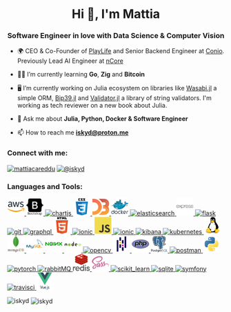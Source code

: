 <h1 align="center">Hi 👋, I'm Mattia</h1>
<h3 align="center">Software Engineer in love with Data Science & Computer Vision</h3>

- 🌍 CEO & Co-Founder of [PlayLife](https://playlife.events) and Senior Backend Engineer at [Conio](https://www.conio.com/). Previously Lead AI Engineer at [nCore](https://www.ncorehr.com/)

- 👨‍🎓 I’m currently learning **Go**, **Zig** and **Bitcoin**

- 🖥 I’m currently working on Julia ecosystem on libraries like [Wasabi.jl](https://github.com/iskyd/Wasabi.jl) a simple ORM, [Bip39.jl](https://github.com/iskyd/Bip39.jl) and [Validator.jl](https://github.com/iskyd/Validator.jl) a library of string validators. I'm working as tech reviewer on a new book about Julia.

- 💬 Ask me about **Julia, Python, Docker & Software Engineer**

- 📫 How to reach me **iskyd@proton.me**

<h3 align="left">Connect with me:</h3>
<p align="left">
<a href="https://linkedin.com/in/mattiacareddu" target="blank"><img align="center" src="https://raw.githubusercontent.com/rahuldkjain/github-profile-readme-generator/master/src/images/icons/Social/linked-in-alt.svg" alt="mattiacareddu" height="30" width="40" /></a>
<a href="https://medium.com/@iskyd" target="blank"><img align="center" src="https://raw.githubusercontent.com/rahuldkjain/github-profile-readme-generator/master/src/images/icons/Social/medium.svg" alt="@iskyd" height="30" width="40" /></a>
</p>

<h3 align="left">Languages and Tools:</h3>
    <p align="left"> <a href="https://aws.amazon.com" target="_blank" rel="noreferrer"> <img
                src="https://raw.githubusercontent.com/devicons/devicon/master/icons/amazonwebservices/amazonwebservices-original-wordmark.svg"
                alt="aws" width="40" height="40" /> </a> <a href="https://getbootstrap.com" target="_blank"
            rel="noreferrer"> <img
                src="https://raw.githubusercontent.com/devicons/devicon/master/icons/bootstrap/bootstrap-plain-wordmark.svg"
                alt="bootstrap" width="40" height="40" /> </a> <a href="https://www.chartjs.org" target="_blank"
            rel="noreferrer"> <img src="https://www.chartjs.org/media/logo-title.svg" alt="chartjs" width="40"
                height="40" /> </a> <a href="https://www.w3schools.com/css/" target="_blank" rel="noreferrer"> <img
                src="https://raw.githubusercontent.com/devicons/devicon/master/icons/css3/css3-original-wordmark.svg"
                alt="css3" width="40" height="40" /> </a> <a href="https://d3js.org/" target="_blank" rel="noreferrer">
            <img src="https://raw.githubusercontent.com/devicons/devicon/master/icons/d3js/d3js-original.svg" alt="d3js"
                width="40" height="40" /> </a> <a href="https://www.djangoproject.com/" target="_blank"
            rel="noreferrer">
             <img
                src="https://raw.githubusercontent.com/devicons/devicon/master/icons/docker/docker-original-wordmark.svg"
                alt="docker" width="40" height="40" /> </a> <a href="https://www.elastic.co" target="_blank"
            rel="noreferrer"> <img src="https://www.vectorlogo.zone/logos/elastic/elastic-icon.svg" alt="elasticsearch"
                width="40" height="40" /> </a> <a href="https://expressjs.com" target="_blank" rel="noreferrer"> <img
                src="https://raw.githubusercontent.com/devicons/devicon/master/icons/express/express-original-wordmark.svg"
                alt="express" width="40" height="40" /> </a> <a href="https://flask.palletsprojects.com/"
            target="_blank" rel="noreferrer"> <img
                src="https://www.vectorlogo.zone/logos/pocoo_flask/pocoo_flask-icon.svg" alt="flask" width="40"
                height="40" /> </a> <a href="https://git-scm.com/" target="_blank" rel="noreferrer"> <img
                src="https://www.vectorlogo.zone/logos/git-scm/git-scm-icon.svg" alt="git" width="40" height="40" />
        </a> <a href="https://graphql.org" target="_blank" rel="noreferrer"> <img
                src="https://www.vectorlogo.zone/logos/graphql/graphql-icon.svg" alt="graphql" width="40" height="40" />
        </a> <a href="https://www.w3.org/html/" target="_blank" rel="noreferrer"> <img
                src="https://raw.githubusercontent.com/devicons/devicon/master/icons/html5/html5-original-wordmark.svg"
                alt="html5" width="40" height="40" /> </a> <a href="https://ionicframework.com" target="_blank"
            rel="noreferrer"> <img src="https://upload.wikimedia.org/wikipedia/commons/d/d1/Ionic_Logo.svg" alt="ionic"
                width="40" height="40" /> </a> <a href="https://developer.mozilla.org/en-US/docs/Web/JavaScript"
            target="_blank" rel="noreferrer"> 
            <img
                src="https://raw.githubusercontent.com/devicons/devicon/master/icons/javascript/javascript-original.svg"
                alt="javascript" width="40" height="40" /> </a> 
            <a href="https://julialang.org/" target="_blank"
            rel="noreferrer"> <img src="https://github.com/JuliaLang/julia-logo-graphics/blob/master/images/julia-logo-color.png?raw=true" alt="ionic"
                width="40" height="40" /> </a>
                <a href="https://www.elastic.co/kibana" target="_blank"
            rel="noreferrer"> <img src="https://www.vectorlogo.zone/logos/elasticco_kibana/elasticco_kibana-icon.svg"
                alt="kibana" width="40" height="40" /> </a> <a href="https://kubernetes.io" target="_blank"
            rel="noreferrer"> <img src="https://www.vectorlogo.zone/logos/kubernetes/kubernetes-icon.svg"
                alt="kubernetes" width="40" height="40" /> </a> <a href="https://www.linux.org/" target="_blank"
            rel="noreferrer"> <img
                src="https://raw.githubusercontent.com/devicons/devicon/master/icons/linux/linux-original.svg"
                alt="linux" width="40" height="40" /> </a> <a href="https://www.mongodb.com/" target="_blank"
            rel="noreferrer"> <img
                src="https://raw.githubusercontent.com/devicons/devicon/master/icons/mongodb/mongodb-original-wordmark.svg"
                alt="mongodb" width="40" height="40" /> </a> <a href="https://www.mysql.com/" target="_blank"
            rel="noreferrer"> <img
                src="https://raw.githubusercontent.com/devicons/devicon/master/icons/mysql/mysql-original-wordmark.svg"
                alt="mysql" width="40" height="40" /> </a> <a href="https://www.nginx.com" target="_blank"
            rel="noreferrer">
            <img src="https://raw.githubusercontent.com/devicons/devicon/master/icons/nginx/nginx-original.svg"
                alt="nginx" width="40" height="40" /> </a> <a href="https://nodejs.org" target="_blank"
            rel="noreferrer"> <img
                src="https://raw.githubusercontent.com/devicons/devicon/master/icons/nodejs/nodejs-original-wordmark.svg"
                alt="nodejs" width="40" height="40" /> </a> <a href="https://opencv.org/" target="_blank"
            rel="noreferrer">
            <img src="https://www.vectorlogo.zone/logos/opencv/opencv-icon.svg" alt="opencv" width="40" height="40" />
        </a>
        <a href="https://pandas.pydata.org/" target="_blank" rel="noreferrer"> <img
                src="https://raw.githubusercontent.com/devicons/devicon/2ae2a900d2f041da66e950e4d48052658d850630/icons/pandas/pandas-original.svg"
                alt="pandas" width="40" height="40" /> </a> <a href="https://www.php.net" target="_blank"
            rel="noreferrer">
            <img src="https://raw.githubusercontent.com/devicons/devicon/master/icons/php/php-original.svg" alt="php"
                width="40" height="40" /> </a> <a href="https://www.postgresql.org" target="_blank" rel="noreferrer">
            <img src="https://raw.githubusercontent.com/devicons/devicon/master/icons/postgresql/postgresql-original-wordmark.svg"
                alt="postgresql" width="40" height="40" /> </a> <a href="https://postman.com" target="_blank"
            rel="noreferrer"> <img src="https://www.vectorlogo.zone/logos/getpostman/getpostman-icon.svg" alt="postman"
                width="40" height="40" /> </a> <a href="https://www.python.org" target="_blank" rel="noreferrer"> <img
                src="https://raw.githubusercontent.com/devicons/devicon/master/icons/python/python-original.svg"
                alt="python" width="40" height="40" /> </a> <a href="https://pytorch.org/" target="_blank"
            rel="noreferrer">
            <img src="https://www.vectorlogo.zone/logos/pytorch/pytorch-icon.svg" alt="pytorch" width="40"
                height="40" />
        </a> <a href="https://www.rabbitmq.com" target="_blank" rel="noreferrer"> <img
                src="https://www.vectorlogo.zone/logos/rabbitmq/rabbitmq-icon.svg" alt="rabbitMQ" width="40"
                height="40" />
        </a> <a href="https://redis.io" target="_blank" rel="noreferrer"> <img
                src="https://raw.githubusercontent.com/devicons/devicon/master/icons/redis/redis-original-wordmark.svg"
                alt="redis" width="40" height="40" /> </a> <a href="https://sass-lang.com" target="_blank"
            rel="noreferrer">
            <img src="https://raw.githubusercontent.com/devicons/devicon/master/icons/sass/sass-original.svg" alt="sass"
                width="40" height="40" /> </a> <a href="https://scikit-learn.org/" target="_blank" rel="noreferrer">
            <img src="https://upload.wikimedia.org/wikipedia/commons/0/05/Scikit_learn_logo_small.svg"
                alt="scikit_learn" width="40" height="40" /> </a> <a href="https://www.sqlite.org/" target="_blank"
            rel="noreferrer"> <img src="https://www.vectorlogo.zone/logos/sqlite/sqlite-icon.svg" alt="sqlite"
                width="40" height="40" /> </a>
        <a href="https://symfony.com" target="_blank" rel="noreferrer"> <img
                src="https://symfony.com/logos/symfony_black_03.svg" alt="symfony" width="40" height="40" /> </a> <a
            href="https://travis-ci.org" target="_blank" rel="noreferrer"> <img
                src="https://www.vectorlogo.zone/logos/travis-ci/travis-ci-icon.svg" alt="travisci" width="40"
                height="40" /> </a> <a href="https://vuejs.org/" target="_blank" rel="noreferrer"> <img
                src="https://raw.githubusercontent.com/devicons/devicon/master/icons/vuejs/vuejs-original-wordmark.svg"
                alt="vuejs" width="40" height="40" /> </a> </p>

<p><img align="left" src="https://github-readme-stats.vercel.app/api/top-langs?username=iskyd&show_icons=true&locale=en&layout=compact" alt="iskyd" /></p>

<p>&nbsp;<img align="center" src="https://github-readme-stats.vercel.app/api?username=iskyd&show_icons=true&locale=en" alt="iskyd" /></p>

